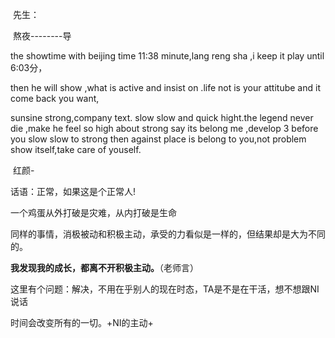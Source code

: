 ​	  先生：

​     熬夜--------导

the showtime with beijing time 11:38 minute,lang reng sha ,i keep it play until 6:03分，

then he will show ,what is active and insist on .life not is your attitube and it come back you want,

sunsine strong,company text. slow slow and quick hight.the legend never die ,make he feel so high about strong say its belong me ,develop 3 before you  slow slow to strong then against place is belong to you,not problem show itself,take care of youself. 

​    红颜-

话语：正常，如果这是个正常人!

一个鸡蛋从外打破是灾难，从内打破是生命

同样的事情，消极被动和积极主动，承受的力看似是一样的，但结果却是大为不同的。

**我发现我的成长，都离不开积极主动。**（老师言）

这里有个问题：解决，不用在乎别人的现在时态，TA是不是在干活，想不想跟NI 说话  

时间会改变所有的一切。+NI的主动+